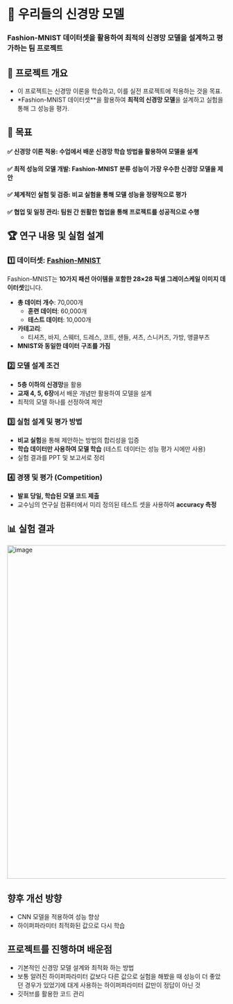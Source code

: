 # 🧠 우리들의 신경망 모델  

###  Fashion-MNIST 데이터셋을 활용하여 최적의 신경망 모델을 설계하고 평가하는 팀 프로젝트  

## 📌 프로젝트 개요  
- 이 프로젝트는 신경망 이론을 학습하고, 이를 실전 프로젝트에 적용하는 것을 목표.
- *Fashion-MNIST 데이터셋**을 활용하여 **최적의 신경망 모델**을 설계하고 실험을 통해 그 성능을 평가.

## 🎯 목표  

#### ✅ **신경망 이론 적용**: 수업에서 배운 신경망 학습 방법을 활용하여 모델을 설계  
#### ✅ **최적 성능의 모델 개발**: Fashion-MNIST 분류 성능이 가장 우수한 신경망 모델을 제안  
#### ✅ **체계적인 실험 및 검증**: 비교 실험을 통해 모델 성능을 정량적으로 평가  
#### ✅ **협업 및 일정 관리**: 팀원 간 원활한 협업을 통해 프로젝트를 성공적으로 수행  

## 🏆 연구 내용 및 실험 설계  

### 1️⃣ 데이터셋: [Fashion-MNIST](https://github.com/zalandoresearch/fashion-mnist)  
Fashion-MNIST는 **10가지 패션 아이템을 포함한 28×28 픽셀 그레이스케일 이미지 데이터셋**입니다.  

- **총 데이터 개수**: 70,000개  
  - **훈련 데이터**: 60,000개  
  - **테스트 데이터**: 10,000개  
- **카테고리**:  
  - 티셔츠, 바지, 스웨터, 드레스, 코트, 샌들, 셔츠, 스니커즈, 가방, 앵클부츠  
- **MNIST와 동일한 데이터 구조를 가짐**  

### 2️⃣ 모델 설계 조건  
- **5층 이하의 신경망**을 활용  
- **교재 4, 5, 6장**에서 배운 개념만 활용하여 모델을 설계  
- 최적의 모델 하나를 선정하여 제안  

### 3️⃣ 실험 설계 및 평가 방법  
- **비교 실험**을 통해 제안하는 방법의 합리성을 입증  
- **학습 데이터만 사용하여 모델 학습** (테스트 데이터는 성능 평가 시에만 사용)  
- 실험 결과를 PPT 및 보고서로 정리  

### 4️⃣ 경쟁 및 평가 (Competition)  
- **발표 당일, 학습된 모델 코드 제출**  
- 교수님의 연구실 컴퓨터에서 미리 정의된 테스트 셋을 사용하여 **accuracy 측정**

## 📊 실험 결과

<img width="767" alt="image" src="https://github.com/user-attachments/assets/14d3a66e-297c-419e-bc29-fb0021ba1d9c" />

## 향후 개선 방향
- CNN 모델을 적용하여 성능 향상
- 하이퍼파라미터 최적화된 값으로 다시 학습

## 프로젝트를 진행하며 배운점 
- 기본적인 신경망 모델 설계와 최적화 하는 방법
- 보통 알려진 하이퍼파라미터 값보다 다른 값으로 실험을 해봤을 때 성능이 더 좋았던 경우가 있었기에 대게 사용하는 하이퍼파라미터 값만이 정답이 아닌 것
- 깃허브를 활용한 코드 관리
 
